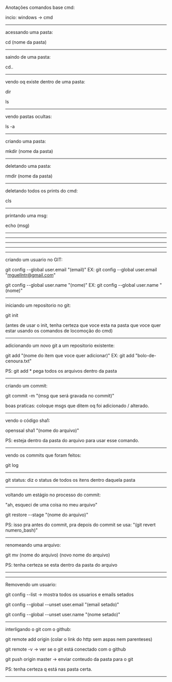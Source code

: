 Anotações comandos base cmd:

incio: windows -> cmd

__________________________________________________________________________

acessando uma pasta:

cd (nome da pasta)

__________________________________________________________________________

saindo de uma pasta:

cd..

__________________________________________________________________________

vendo oq existe dentro de uma pasta:

dir

ls

__________________________________________________________________________

vendo pastas ocultas:

ls -a

__________________________________________________________________________

criando uma pasta:

mkdir (nome da pasta)

__________________________________________________________________________

deletando uma pasta:

rmdir (nome da pasta)

__________________________________________________________________________

deletando todos os prints do cmd:

cls

__________________________________________________________________________

printando uma msg:

echo (msg)

__________________________________________________________________________
__________________________________________________________________________
__________________________________________________________________________
__________________________________________________________________________
__________________________________________________________________________

criando um usuario no GIT:

git config --global user.email "(email)"
EX: git config --global user.email "mguellntr@gmail.com"

git config --global user.name "(nome)"
EX: git config --global user.name "(nome)"

__________________________________________________________________________

iniciando um repositorio no git:

git init

(antes de usar o init, tenha certeza que voce esta na pasta que voce quer estar usando os comandos de locomoção do cmd)

__________________________________________________________________________

adicionando um novo git a um repositorio existente:

git add "(nome do item que voce quer adicionar)"
EX: git add "bolo-de-cenoura.txt"

PS: git add * pega todos os arquivos dentro da pasta

__________________________________________________________________________

criando um commit:

git commit -m "(msg que será gravada no commit)"

boas praticas: coloque msgs que ditem oq foi adicionado / alterado.

__________________________________________________________________________

vendo o código sha1:

openssal sha1 "(nome do arquivo)"

PS: esteja dentro da pasta do arquivo para usar esse comando.

__________________________________________________________________________

vendo os commits que foram feitos:

git log

__________________________________________________________________________

git status: diz o status de todos os itens dentro daquela pasta

__________________________________________________________________________

voltando um estágio no processo do commit:

"ah, esqueci de uma coisa no meu arquivo"

git restore --stage "(nome do arquivo)"

PS: isso pra antes do commit, pra depois do commit se usa: "(git revert numero_bash)"
__________________________________________________________________________

renomeando uma arquivo:

git mv (nome do arquivo) (novo nome do arquivo)

PS: tenha certeza se esta dentro da pasta do arquivo

__________________________________________________________________________
__________________________________________________________________________

Removendo um usuario:

git config --list -> mostra todos os usuarios e emails setados

git config --global --unset user.email "(email setado)"

git config --global --unset user.name "(nome setado)"

__________________________________________________________________________

interligando o git com o github:

git remote add origin (colar o link do http sem aspas nem parenteses)

git remote -v -> ver se o git está conectado com o github

git push origin master -> enviar conteudo da pasta para o git

PS: tenha certeza q está nas pasta certa.

__________________________________________________________________________
